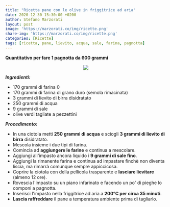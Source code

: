 ```yaml
---
title: "Ricetta pane con le olive in friggitrice ad aria"
date: 2020-12-30 15:30:00 +0200
author: Stefano Marzorati
layout: post
image: 'https://marzorati.co/img/ricette.png'
share-img: 'https://marzorati.co/img/ricette.png'
categories: [Ricette]
tags: [ricetta, pane, lievito, acqua, sale, farina, pagnotta]
---
```

**Quantitativo per fare 1 pagnotta da 600 grammi**   

<p align="center">
  <img src="https://marzorati.co/img/post/pagnotta_olive_friggitrice_aria.jpg">
</p>   

***Ingredienti:***   

* 170 grammi di farina 0
* 170 grammi di farina di grano duro (semola rimacinata)
* 3 grammi di lievito di birra disidratato
* 250 grammi di acqua
* 9 grammi di sale
* olive verdi tagliate a pezzettini

***Procedimento:***   

* In una ciotola metti **250 grammi di acqua** e sciogli **3 grammi di lievito di birra** disidratato.
* Mescola insieme i due tipi di farina.
* Comincia ad **aggiungere le farine** e continua a mescolare.   
* Aggiungi all'impasto ancora liquido i **9 grammi di sale fino**.   
* Aggiungi la rimanente farina e continua ad impastare finchè non diventa liscia, ma rimarrà comunque sempre appiccicosa.
* Coprire la ciotola con della pellicola trasparente e **lasciare lievitare** (almeno 12 ore).  
* Rovescia l'impasto su un piano infarinato e facendo un po' di pieghe lo componi a pagnotta.   
* Inserisci l'impasto nella friggitrice ad aria a **200°C per circa 35 minuti**.
* **Lascia raffreddare** il pane a temperatura ambiente prima di tagliarlo.  
